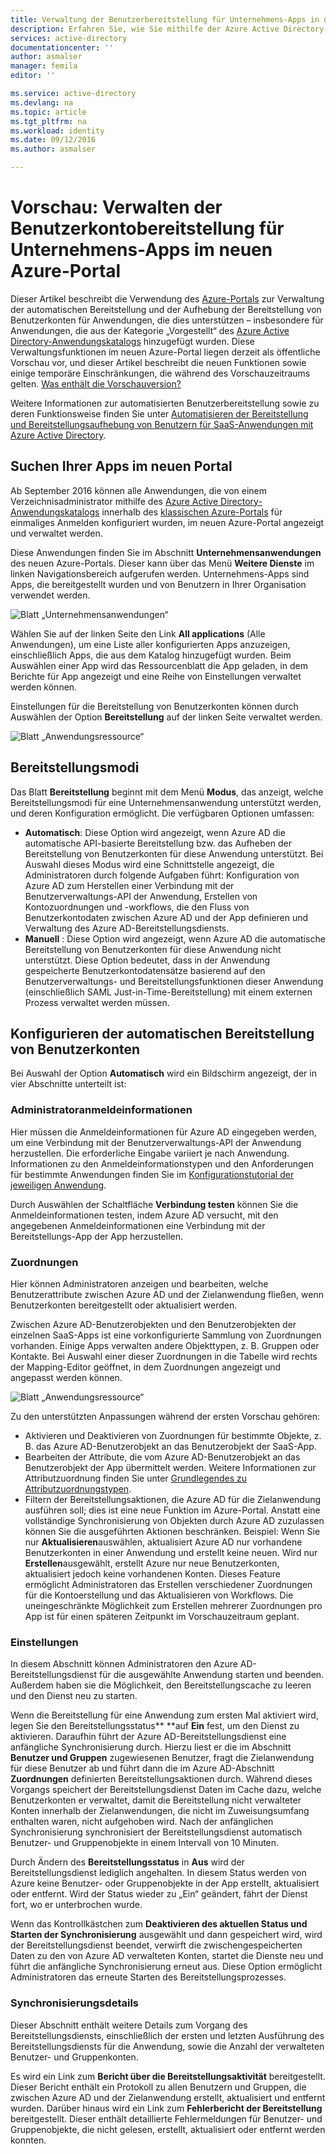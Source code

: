 ```yaml
---
title: Verwaltung der Benutzerbereitstellung für Unternehmens-Apps in der Azure Active Directory-Vorschau | Microsoft Docs
description: Erfahren Sie, wie Sie mithilfe der Azure Active Directory-Vorschau die Benutzerkontobereitstellung für Unternehmens-Apps verwalten.
services: active-directory
documentationcenter: ''
author: asmalser
manager: femila
editor: ''

ms.service: active-directory
ms.devlang: na
ms.topic: article
ms.tgt_pltfrm: na
ms.workload: identity
ms.date: 09/12/2016
ms.author: asmalser

---
```

# <a name="preview:-managing-user-account-provisioning-for-enterprise-apps-in-the-new-azure-portal"></a>Vorschau: Verwalten der Benutzerkontobereitstellung für Unternehmens-Apps im neuen Azure-Portal
Dieser Artikel beschreibt die Verwendung des [Azure-Portals](https://portal.azure.com) zur Verwaltung der automatischen Bereitstellung und der Aufhebung der Bereitstellung von Benutzerkonten für Anwendungen, die dies unterstützen – insbesondere für Anwendungen, die aus der Kategorie „Vorgestellt“ des [Azure Active Directory-Anwendungskatalogs](active-directory-appssoaccess-whatis.md#get-started-with-the-azure-ad-application-gallery) hinzugefügt wurden. Diese Verwaltungsfunktionen im neuen Azure-Portal liegen derzeit als öffentliche Vorschau vor, und dieser Artikel beschreibt die neuen Funktionen sowie einige temporäre Einschränkungen, die während des Vorschauzeitraums gelten. [Was enthält die Vorschauversion?](active-directory-preview-explainer.md)

Weitere Informationen zur automatisierten Benutzerbereitstellung sowie zu deren Funktionsweise finden Sie unter [Automatisieren der Bereitstellung und Bereitstellungsaufhebung von Benutzern für SaaS-Anwendungen mit Azure Active Directory](active-directory-saas-app-provisioning.md).

## <a name="finding-your-apps-in-the-new-portal"></a>Suchen Ihrer Apps im neuen Portal
Ab September 2016 können alle Anwendungen, die von einem Verzeichnisadministrator mithilfe des [Azure Active Directory-Anwendungskatalogs](active-directory-appssoaccess-whatis.md#get-started-with-the-azure-ad-application-gallery) innerhalb des [klassischen Azure-Portals](https://manage.windowsazure.com) für einmaliges Anmelden konfiguriert wurden, im neuen Azure-Portal angezeigt und verwaltet werden.

Diese Anwendungen finden Sie im Abschnitt **Unternehmensanwendungen** des neuen Azure-Portals. Dieser kann über das Menü **Weitere Dienste** im linken Navigationsbereich aufgerufen werden. Unternehmens-Apps sind Apps, die bereitgestellt wurden und von Benutzern in Ihrer Organisation verwendet werden.

![Blatt „Unternehmensanwendungen“][0]

Wählen Sie auf der linken Seite den Link **All applications** (Alle Anwendungen), um eine Liste aller konfigurierten Apps anzuzeigen, einschließlich Apps, die aus dem Katalog hinzugefügt wurden. Beim Auswählen einer App wird das Ressourcenblatt die App geladen, in dem Berichte für App angezeigt und eine Reihe von Einstellungen verwaltet werden können.

Einstellungen für die Bereitstellung von Benutzerkonten können durch Auswählen der Option **Bereitstellung** auf der linken Seite verwaltet werden.

![Blatt „Anwendungsressource“][1]

## <a name="provisioning-modes"></a>Bereitstellungsmodi
Das Blatt **Bereitstellung** beginnt mit dem Menü **Modus**, das anzeigt, welche Bereitstellungsmodi für eine Unternehmensanwendung unterstützt werden, und deren Konfiguration ermöglicht. Die verfügbaren Optionen umfassen:

* **Automatisch**: Diese Option wird angezeigt, wenn Azure AD die automatische API-basierte Bereitstellung bzw. das Aufheben der Bereitstellung von Benutzerkonten für diese Anwendung unterstützt. Bei Auswahl dieses Modus wird eine Schnittstelle angezeigt, die Administratoren durch folgende Aufgaben führt: Konfiguration von Azure AD zum Herstellen einer Verbindung mit der Benutzerverwaltungs-API der Anwendung, Erstellen von Kontozuordnungen und -workflows, die den Fluss von Benutzerkontodaten zwischen Azure AD und der App definieren und Verwaltung des Azure AD-Bereitstellungsdiensts.
* **Manuell** : Diese Option wird angezeigt, wenn Azure AD die automatische Bereitstellung von Benutzerkonten für diese Anwendung nicht unterstützt. Diese Option bedeutet, dass in der Anwendung gespeicherte Benutzerkontodatensätze basierend auf den Benutzerverwaltungs- und Bereitstellungsfunktionen dieser Anwendung (einschließlich SAML Just-in-Time-Bereitstellung) mit einem externen Prozess verwaltet werden müssen.

## <a name="configuring-automatic-user-account-provisioning"></a>Konfigurieren der automatischen Bereitstellung von Benutzerkonten
Bei Auswahl der Option **Automatisch** wird ein Bildschirm angezeigt, der in vier Abschnitte unterteilt ist:

### <a name="admin-credentials"></a>Administratoranmeldeinformationen
Hier müssen die Anmeldeinformationen für Azure AD eingegeben werden, um eine Verbindung mit der Benutzerverwaltungs-API der Anwendung herzustellen. Die erforderliche Eingabe variiert je nach Anwendung. Informationen zu den Anmeldeinformationstypen und den Anforderungen für bestimmte Anwendungen finden Sie im [Konfigurationstutorial der jeweiligen Anwendung](active-directory-saas-app-provisioning.md#list-of-apps-that-support-automated-user-provisioning).

Durch Auswählen der Schaltfläche **Verbindung testen** können Sie die Anmeldeinformationen testen, indem Azure AD versucht, mit den angegebenen Anmeldeinformationen eine Verbindung mit der Bereitstellungs-App der App herzustellen.

### <a name="mappings"></a>Zuordnungen
Hier können Administratoren anzeigen und bearbeiten, welche Benutzerattribute zwischen Azure AD und der Zielanwendung fließen, wenn Benutzerkonten bereitgestellt oder aktualisiert werden.

Zwischen Azure AD-Benutzerobjekten und den Benutzerobjekten der einzelnen SaaS-Apps ist eine vorkonfigurierte Sammlung von Zuordnungen vorhanden. Einige Apps verwalten andere Objekttypen, z. B. Gruppen oder Kontakte. Bei Auswahl einer dieser Zuordnungen in die Tabelle wird rechts der Mapping-Editor geöffnet, in dem Zuordnungen angezeigt und angepasst werden können.

![Blatt „Anwendungsressource“][2]

Zu den unterstützten Anpassungen während der ersten Vorschau gehören:

* Aktivieren und Deaktivieren von Zuordnungen für bestimmte Objekte, z. B. das Azure AD-Benutzerobjekt an das Benutzerobjekt der SaaS-App.
* Bearbeiten der Attribute, die vom Azure AD-Benutzerobjekt an das Benutzerobjekt der App übermittelt werden. Weitere Informationen zur Attributzuordnung finden Sie unter [Grundlegendes zu Attributzuordnungstypen](active-directory-saas-customizing-attribute-mappings.md#understanding-attribute-mapping-types).
* Filtern der Bereitstellungsaktionen, die Azure AD für die Zielanwendung ausführen soll; dies ist eine neue Funktion im Azure-Portal. Anstatt eine vollständige Synchronisierung von Objekten durch Azure AD zuzulassen können Sie die ausgeführten Aktionen beschränken. Beispiel: Wenn Sie nur **Aktualisieren**auswählen, aktualisiert Azure AD nur vorhandene Benutzerkonten in einer Anwendung und erstellt keine neuen. Wird nur **Erstellen**ausgewählt, erstellt Azure nur neue Benutzerkonten, aktualisiert jedoch keine vorhandenen Konten. Dieses Feature ermöglicht Administratoren das Erstellen verschiedener Zuordnungen für die Kontoerstellung und das Aktualisieren von Workflows. Die uneingeschränkte Möglichkeit zum Erstellen mehrerer Zuordnungen pro App ist für einen späteren Zeitpunkt im Vorschauzeitraum geplant.

### <a name="settings"></a>Einstellungen
In diesem Abschnitt können Administratoren den Azure AD-Bereitstellungsdienst für die ausgewählte Anwendung starten und beenden. Außerdem haben sie die Möglichkeit, den Bereitstellungscache zu leeren und den Dienst neu zu starten.

Wenn die Bereitstellung für eine Anwendung zum ersten Mal aktiviert wird, legen Sie den Bereitstellungsstatus** **auf **Ein** fest, um den Dienst zu aktivieren. Daraufhin führt der Azure AD-Bereitstellungsdienst eine anfängliche Synchronisierung durch. Hierzu liest er die im Abschnitt **Benutzer und Gruppen** zugewiesenen Benutzer, fragt die Zielanwendung für diese Benutzer ab und führt dann die im Azure AD-Abschnitt **Zuordnungen** definierten Bereitstellungsaktionen durch. Während dieses Vorgangs speichert der Bereitstellungsdienst Daten im Cache dazu, welche Benutzerkonten er verwaltet, damit die Bereitstellung nicht verwalteter Konten innerhalb der Zielanwendungen, die nicht im Zuweisungsumfang enthalten waren, nicht aufgehoben wird. Nach der anfänglichen Synchronisierung synchronisiert der Bereitstellungsdienst automatisch Benutzer- und Gruppenobjekte in einem Intervall von 10 Minuten.

Durch Ändern des **Bereitstellungsstatus** in **Aus** wird der Bereitstellungsdienst lediglich angehalten. In diesem Status werden von Azure keine Benutzer- oder Gruppenobjekte in der App erstellt, aktualisiert oder entfernt. Wird der Status wieder zu „Ein“ geändert, fährt der Dienst fort, wo er unterbrochen wurde.

Wenn das Kontrollkästchen zum **Deaktivieren des aktuellen Status und Starten der Synchronisierung** ausgewählt und dann gespeichert wird, wird der Bereitstellungsdienst beendet, verwirft die zwischengespeicherten Daten zu den von Azure AD verwalteten Konten, startet die Dienste neu und führt die anfängliche Synchronisierung erneut aus. Diese Option ermöglicht Administratoren das erneute Starten des Bereitstellungsprozesses.

### <a name="synchronization-details"></a>Synchronisierungsdetails
Dieser Abschnitt enthält weitere Details zum Vorgang des Bereitstellungsdiensts, einschließlich der ersten und letzten Ausführung des Bereitstellungsdiensts für die Anwendung, sowie die Anzahl der verwalteten Benutzer- und Gruppenkonten.

Es wird ein Link zum **Bericht über die Bereitstellungsaktivität** bereitgestellt. Dieser Bericht enthält ein Protokoll zu allen Benutzern und Gruppen, die zwischen Azure AD und der Zielanwendung erstellt, aktualisiert und entfernt wurden. Darüber hinaus wird ein Link zum **Fehlerbericht der Bereitstellung** bereitgestellt. Dieser enthält detaillierte Fehlermeldungen für Benutzer- und Gruppenobjekte, die nicht gelesen, erstellt, aktualisiert oder entfernt werden konnten. 

[0]: ./media/active-directory-enterprise-apps-manage-provisioning/enterprise-apps-blade.PNG
[1]: ./media/active-directory-enterprise-apps-manage-provisioning/enterprise-apps-provisioning.PNG
[2]: ./media/active-directory-enterprise-apps-manage-provisioning/enterprise-apps-provisioning-mapping.PNG



<!--HONumber=Oct16_HO2-->


